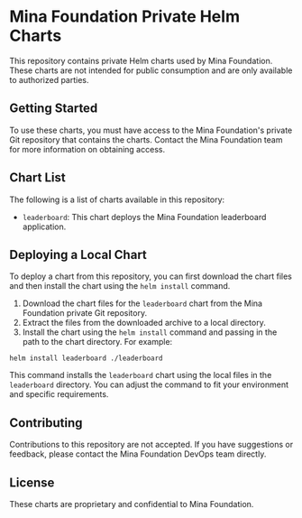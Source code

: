 # Mina Foundation Private Helm Charts

This repository contains private Helm charts used by Mina Foundation. These charts are not intended for public consumption and are only available to authorized parties.

## Getting Started

To use these charts, you must have access to the Mina Foundation's private Git repository that contains the charts. Contact the Mina Foundation team for more information on obtaining access.

## Chart List

The following is a list of charts available in this repository:

- `leaderboard`: This chart deploys the Mina Foundation leaderboard application.

## Deploying a Local Chart

To deploy a chart from this repository, you can first download the chart files and then install the chart using the `helm install` command.

1. Download the chart files for the `leaderboard` chart from the Mina Foundation private Git repository.
2. Extract the files from the downloaded archive to a local directory.
3. Install the chart using the `helm install` command and passing in the path to the chart directory. For example:

```
helm install leaderboard ./leaderboard
```

This command installs the `leaderboard` chart using the local files in the `leaderboard` directory. You can adjust the command to fit your environment and specific requirements.

## Contributing

Contributions to this repository are not accepted. If you have suggestions or feedback, please contact the Mina Foundation DevOps team directly.

## License

These charts are proprietary and confidential to Mina Foundation.
